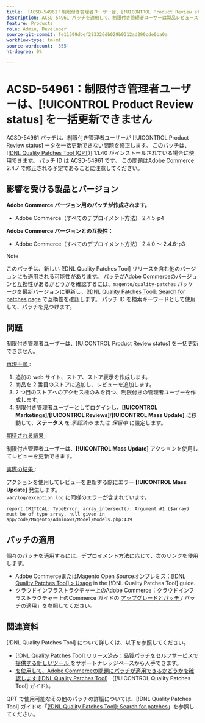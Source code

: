 ```yaml
---
title: 「ACSD-54961：制限付き管理者ユーザーは、[!UICONTROL Product Review status] を一括更新できない」
description: ACSD-54961 パッチを適用して、制限付き管理者ユーザーは製品レビューステータスを一括更新できないAdobe Commerceの問題を修正してください。
feature: Products
role: Admin, Developer
source-git-commit: fe11599dbef283326db029b0312ad290cde0ba0a
workflow-type: tm+mt
source-wordcount: '355'
ht-degree: 0%

---
```


# ACSD-54961：制限付き管理者ユーザーは、[!UICONTROL Product Review status] を一括更新できません

ACSD-54961 パッチは、制限付き管理者ユーザーが [!UICONTROL Product Review status] ータを一括更新できない問題を修正します。 このパッチは、[[!DNL Quality Patches Tool (QPT)]](https://experienceleague.adobe.com/en/docs/commerce-knowledge-base/kb/announcements/commerce-announcements/magento-quality-patches-released-new-tool-to-self-serve-quality-patches) 1.1.40 がインストールされている場合に使用できます。 パッチ ID は ACSD-54961 です。 この問題はAdobe Commerce 2.4.7 で修正される予定であることに注意してください。

## 影響を受ける製品とバージョン

**Adobe Commerce バージョン用のパッチが作成されます。**

* Adobe Commerce（すべてのデプロイメント方法） 2.4.5-p4

**Adobe Commerce バージョンとの互換性：**

* Adobe Commerce（すべてのデプロイメント方法） 2.4.0 ～ 2.4.6-p3

>[!NOTE]
>
>このパッチは、新しい [!DNL Quality Patches Tool] リリースを含む他のバージョンにも適用される可能性があります。 パッチがAdobe Commerceのバージョンと互換性があるかどうかを確認するには、`magento/quality-patches` パッケージを最新バージョンに更新し、[[!DNL Quality Patches Tool]: Search for patches page](https://experienceleague.adobe.com/tools/commerce-quality-patches/index.html) で互換性を確認します。 パッチ ID を検索キーワードとして使用して、パッチを見つけます。

## 問題

制限付き管理者ユーザーは、[!UICONTROL Product Review status] を一括更新できません。

<u> 再現手順 </u>:

1. 追加の web サイト、ストア、ストア表示を作成します。
1. 商品を 2 番目のストアに追加し、レビューを追加します。
1. 2 つ目のストアへのアクセス権のみを持つ、制限付きの管理者ユーザーを作成します。
1. 制限付き管理者ユーザーとしてログインし、**[!UICONTROL  Marketings]**/**[!UICONTROL Reviews]**/**[!UICONTROL Mass Update]** に移動して、**ステータス** を *承認済み* または *保留中* に設定します。

<u> 期待される結果 </u>:

制限付き管理者ユーザーは、**[!UICONTROL Mass Update]** アクションを使用してレビューを更新できます。

<u> 実際の結果 </u>:

アクションを使用してレビューを更新する際にエラー **[!UICONTROL Mass Update]** 発生します。<br>
`var/log/exception.log` に同様のエラーが含まれています。

```
report.CRITICAL: TypeError: array_intersect(): Argument #1 ($array) must be of type array, null given in app/code/Magento/AdminGws/Model/Models.php:439
```

## パッチの適用

個々のパッチを適用するには、デプロイメント方法に応じて、次のリンクを使用します。

* Adobe CommerceまたはMagento Open Sourceオンプレミス：[[!DNL Quality Patches Tool] > Usage](/help/tools/quality-patches-tool/usage.md) in the [!DNL Quality Patches Tool] guide.
* クラウドインフラストラクチャー上のAdobe Commerce：クラウドインフラストラクチャー上のCommerce ガイドの [ アップグレードとパッチ ](https://experienceleague.adobe.com/docs/commerce-cloud-service/user-guide/develop/upgrade/apply-patches.html)/ パッチの適用」を参照してください。

## 関連資料

[!DNL Quality Patches Tool] について詳しくは、以下を参照してください。

* [[!DNL Quality Patches Tool]  リリース済み：品質パッチをセルフサービスで提供する新しいツール ](https://experienceleague.adobe.com/en/docs/commerce-knowledge-base/kb/announcements/commerce-announcements/magento-quality-patches-released-new-tool-to-self-serve-quality-patches) をサポートナレッジベースから入手できます。
* [ を使用して、Adobe Commerceの問題にパッチが適用できるかどうかを確認します  [!DNL Quality Patches Tool]](/help/tools/quality-patches-tool/patches-available-in-qpt/check-patch-for-magento-issue-with-magento-quality-patches.md) （[!UICONTROL Quality Patches Tool] ガイド）。


QPT で使用可能なその他のパッチの詳細については、[!DNL Quality Patches Tool] ガイドの「[[!DNL Quality Patches Tool]: Search for patches](https://experienceleague.adobe.com/tools/commerce-quality-patches/index.html)」を参照してください。
